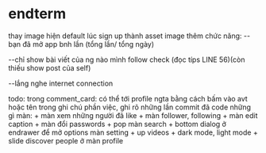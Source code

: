 # endterm

thay image hiện default lúc sign up thành asset image
thêm chức năng: 
--bạn đã mở app bnh lần (tổng lần/ tổng ngày)

--chỉ show bài viết của ng nào mình follow                                  check (đọc típs LINE 56)(còn thiếu show post của self)

--lắng nghe internet connection

todo:
trong comment_card: có thể tới profile ngta bằng cách bấm vào avt hoặc tên
trong ghi chú phần việc, ghi rõ những lần commit đã code những gì
màn:
	+ màn xem những người đã like
	+ màn follower, following
	+ màn edit caption
	+ màn đổi passwords
	+ pop màn search
	+ bottom dialog ở endrawer để mở options màn setting
	+ up videos
	+ dark mode, light mode	
	+ slide discover people ở màn profile